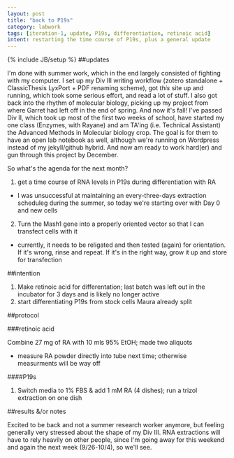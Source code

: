 ```yaml
---
layout: post
title: "back to P19s"
category: labwork
tags: [iteration-1, update, P19s, differentiation, retinoic acid]
intent: restarting the time course of P19s, plus a general update
---
```

{% include JB/setup %}
##updates

I'm done with summer work, which in the end largely consisted of fighting with my computer. I set up my Div III writing workflow (zotero standalone + ClassicThesis LyxPort + PDF renaming scheme), got <i> this </i> site up and running, which took some serious effort, and read a lot of stuff. I also got back into the rhythm of molecular biology, picking up my project from where Garret had left off in the end of spring.
And now it's fall! I've passed Div II, which took up most of the first two weeks of school, have started my one class (Enzymes, with Rayane) and am TA'ing (i.e. Technical Assistant) the Advanced Methods in Molecular biology crop. The goal is for them to have an open lab notebook as well, although we're running on Wordpress instead of my jekyll/github hybrid. And now am ready to work hard(er) and gun through this project by December.

So what's the agenda for the next month?

 1. get a time course of RNA levels in P19s during differentiation with RA
   * I was unsuccessful at maintaining an every-three-days extraction scheduleg during the summer, so today we're starting over with Day 0 and new cells
 2. Turn the Mash1 gene into a properly oriented vector so that I can transfect cells with it

   * currently, it needs to be religated and then tested (again) for orientation. If it's wrong, rinse and repeat. If it's in the right way, grow it up and store for transfection

##intention

 1. Make retinoic acid for differentation; last batch was left out in the incubator for 3 days and is likely no longer active
 2. start differentiating P19s from stock cells Maura already split

##protocol

###retinoic acid 

Combine 27 mg of RA with 10 mls 95% EtOH; made two aliquots

 * measure RA powder directly into tube next time; otherwise measurments will be way off

####P19s

 1. Switch media to 1% FBS & add 1 mM RA (4 dishes); run a trizol extraction on one dish

##results &/or notes

Excited to be back and not a summer research worker anymore, but feeling generally very stressed about the shape of my Div III. RNA extractions will have to rely heavily on other people, since I'm going away for this weekend and again the next week (9/26-10/4), so we'll see.
